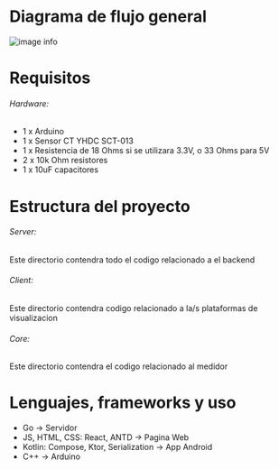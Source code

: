 # Diagrama de flujo general
![image info](https://firebasestorage.googleapis.com/v0/b/pandora-db134.appspot.com/o/delete_later%2Fmedidor_electronico_online.drawio.png?alt=media&token=6bf8e3c0-39df-4d67-b0be-aebde7884cf2)

# Requisitos
###### Hardware:
* 1 x Arduino
* 1 x Sensor CT YHDC SCT-013
* 1 x Resistencia de 18 Ohms si se utilizara 3.3V, o 33 Ohms para 5V
* 2 x 10k Ohm resistores
* 1 x 10uF capacitores

# Estructura del proyecto
###### Server:
Este directorio contendra todo el codigo relacionado a el backend

###### Client:
Este directorio contendra codigo relacionado a la/s plataformas de visualizacion

###### Core: 
Este directorio contendra el codigo relacionado al medidor

# Lenguajes, frameworks y uso
* Go -> Servidor
* JS, HTML, CSS: React, ANTD -> Pagina Web
* Kotlin: Compose, Ktor, Serialization -> App Android
* C++ -> Arduino
